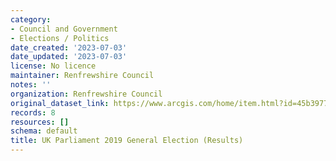 ```yaml
---
category:
- Council and Government
- Elections / Politics
date_created: '2023-07-03'
date_updated: '2023-07-03'
license: No licence
maintainer: Renfrewshire Council
notes: ''
organization: Renfrewshire Council
original_dataset_link: https://www.arcgis.com/home/item.html?id=45b3977f5a8a431ab64133e3d92988a8
records: 8
resources: []
schema: default
title: UK Parliament 2019 General Election (Results)
---
```

